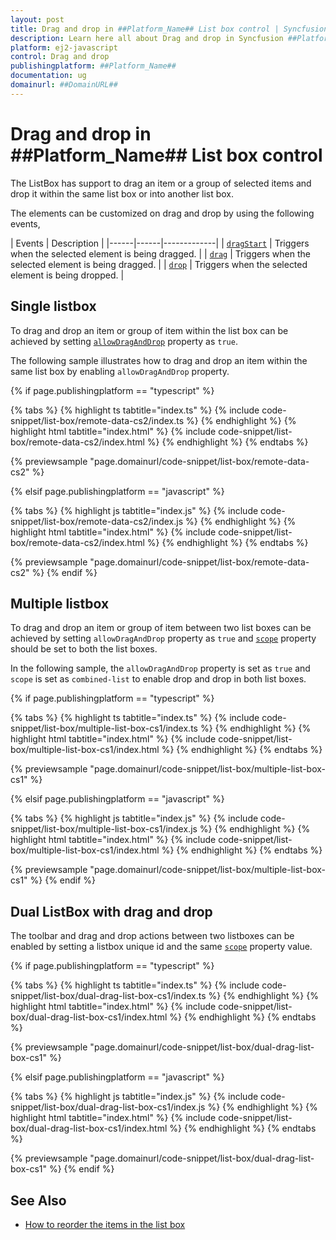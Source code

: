 ```yaml
---
layout: post
title: Drag and drop in ##Platform_Name## List box control | Syncfusion
description: Learn here all about Drag and drop in Syncfusion ##Platform_Name## List box control of Syncfusion Essential JS 2 and more.
platform: ej2-javascript
control: Drag and drop 
publishingplatform: ##Platform_Name##
documentation: ug
domainurl: ##DomainURL##
---
```


# Drag and drop in ##Platform_Name## List box control

The ListBox has support to drag an item or a group of selected items and drop it within the same list box or into another list box.

The elements can be customized on drag and drop by using the following events,

| Events | Description |
|------|------|-------------|
| [`dragStart`](../api/list-box/#dragstart) | Triggers when the selected element is being dragged. |
| [`drag`](../api/list-box/#drag) | Triggers when the selected element is being dragged. |
| [`drop`](../api/list-box/#drop) | Triggers when the selected element is being dropped. |

## Single listbox

To drag and drop an item or group of item within the list box can be achieved by setting [`allowDragAndDrop`](../api/list-box/#allowdraganddrop) property as `true`.

The following sample illustrates how to drag and drop an item within the same list box by enabling `allowDragAndDrop` property.

{% if page.publishingplatform == "typescript" %}

 {% tabs %}
{% highlight ts tabtitle="index.ts" %}
{% include code-snippet/list-box/remote-data-cs2/index.ts %}
{% endhighlight %}
{% highlight html tabtitle="index.html" %}
{% include code-snippet/list-box/remote-data-cs2/index.html %}
{% endhighlight %}
{% endtabs %}
        
{% previewsample "page.domainurl/code-snippet/list-box/remote-data-cs2" %}

{% elsif page.publishingplatform == "javascript" %}

{% tabs %}
{% highlight js tabtitle="index.js" %}
{% include code-snippet/list-box/remote-data-cs2/index.js %}
{% endhighlight %}
{% highlight html tabtitle="index.html" %}
{% include code-snippet/list-box/remote-data-cs2/index.html %}
{% endhighlight %}
{% endtabs %}

{% previewsample "page.domainurl/code-snippet/list-box/remote-data-cs2" %}
{% endif %}

## Multiple listbox

To drag and drop an item or group of item between two list boxes can be achieved by setting `allowDragAndDrop` property as `true` and [`scope`](../api/list-box/#scope) property should be set to both the list boxes.

In the following sample, the `allowDragAndDrop` property is set as `true` and `scope` is set as `combined-list` to enable drop and drop in both list boxes.

{% if page.publishingplatform == "typescript" %}

 {% tabs %}
{% highlight ts tabtitle="index.ts" %}
{% include code-snippet/list-box/multiple-list-box-cs1/index.ts %}
{% endhighlight %}
{% highlight html tabtitle="index.html" %}
{% include code-snippet/list-box/multiple-list-box-cs1/index.html %}
{% endhighlight %}
{% endtabs %}
        
{% previewsample "page.domainurl/code-snippet/list-box/multiple-list-box-cs1" %}

{% elsif page.publishingplatform == "javascript" %}

{% tabs %}
{% highlight js tabtitle="index.js" %}
{% include code-snippet/list-box/multiple-list-box-cs1/index.js %}
{% endhighlight %}
{% highlight html tabtitle="index.html" %}
{% include code-snippet/list-box/multiple-list-box-cs1/index.html %}
{% endhighlight %}
{% endtabs %}

{% previewsample "page.domainurl/code-snippet/list-box/multiple-list-box-cs1" %}
{% endif %}

## Dual ListBox with drag and drop

The toolbar and drag and drop actions between two listboxes can be enabled by setting a listbox unique id and the same [`scope`](../api/list-box/#scope) property value.

{% if page.publishingplatform == "typescript" %}

{% tabs %}
{% highlight ts tabtitle="index.ts" %}
{% include code-snippet/list-box/dual-drag-list-box-cs1/index.ts %}
{% endhighlight %}
{% highlight html tabtitle="index.html" %}
{% include code-snippet/list-box/dual-drag-list-box-cs1/index.html %}
{% endhighlight %}
{% endtabs %}

{% previewsample "page.domainurl/code-snippet/list-box/dual-drag-list-box-cs1" %}

{% elsif page.publishingplatform == "javascript" %}

{% tabs %}
{% highlight js tabtitle="index.js" %}
{% include code-snippet/list-box/dual-drag-list-box-cs1/index.js %}
{% endhighlight %}
{% highlight html tabtitle="index.html" %}
{% include code-snippet/list-box/dual-drag-list-box-cs1/index.html %}
{% endhighlight %}
{% endtabs %}

{% previewsample "page.domainurl/code-snippet/list-box/dual-drag-list-box-cs1" %}
{% endif %}

## See Also

* [How to reorder the items in the list box](./dual-list-box#dual-list-box)